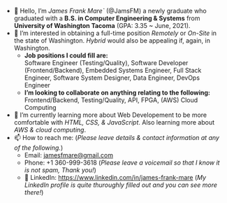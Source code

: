 - 👋 Hello, I’m *James Frank Mare`* (@JamsFM) a newly graduate who graduated with a **B.S. in Computer Engineering & Systems** from **University of Washington Tacoma** (GPA: 3.35 ~ June, 2021).
- 👀 I’m interested in obtaining a full-time position *Remotely* or *On-Site* in the state of Washington. *Hybrid* would also be appealing if, again, in Washington. 
  - **Job positions I could fill are:** <br />
  Software Engineer (Testing/Quality), Software Developer (Frontend/Backend), Embedded Systems Engineer, Full Stack Engineer, Software System Designer, Data Engineer, DevOps Engineer
  - **I’m looking to collaborate on anything relating to the following:** <br />
  Frontend/Backend, Testing/Quality, API, FPGA, (AWS) Cloud Computing
- 🌱 I’m currently learning more about Web Developement to be more comfortable with *HTML, CSS, & JavaScript*. Also learning more about *AWS & cloud computing*.
- 📫 How to reach me: (*Please leave details & contact information at any of the following.*)
  - Email: jamesfmare@gmail.com
  - Phone: +1 360-999-3618 (*Please leave a voicemail so that I know it is not spam, Thank you!*)
  - 🔎 LinkedIn: https://www.linkedin.com/in/james-frank-mare (*My LinkedIn profile is quite thuroughly filled out and you can see more there!*)
